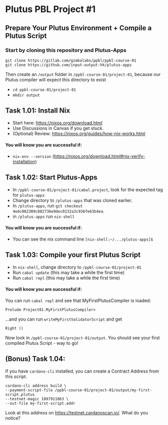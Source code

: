 # Plutus PBL Project #1
## Prepare Your Plutus Environment + Compile a Plutus Script

### Start by cloning this repository and Plutus-Apps
```
git clone https://gitlab.com/gimbalabs/ppbl/ppbl-course-01
git clone https://github.com/input-output-hk/plutus-apps
```
Then create an `/output` folder in `/ppbl-course-01/project-01`, because our Plutus compiler will expect this directory to exist
- `cd ppbl-course-01/project-01`
- `mkdir output`

## Task 1.01: Install Nix
- Start here: https://nixos.org/download.html
- Use Discussions in Canvas if you get stuck.
- (Optional) Review: https://nixos.org/guides/how-nix-works.html

#### You will know you are successful if:
- `nix-env --version` (https://nixos.org/download.html#nix-verify-installation)

## Task 1.02: Start Plutus-Apps
- In `/ppbl-course-01/project-01/cabal.project`, look for the expected tag for `plutus-apps`
- Change directory to `/plutus-apps` that was cloned earlier.
- In `/plutus-apps`, run `git checkout 4edc082309c882736e9dec0132a3c936fe63b4ea`.
- in `/plutus-apps` run `nix-shell`

#### You will know you are successful if:
- You can see the nix command line `[nix-shell:~/.../plutus-apps]$`

## Task 1.03: Compile your first Plutus Script
- In `nix-shell`, change directory to `/ppbl-course-01/project-01`
- Run `cabal update` (this may take a while the first time)
- Run `cabal repl` (this may take a while the first time)

#### You will know you are successful if:
You can run `cabal repl` and see that MyFirstPlutusCompiler is loaded:
```
Prelude Project01.MyFirstPlutusCompiler>
```
...and you can run `writeMyFirstValidatorScript` and get
```
Right ()
```
Now look in `/ppbl-course-01/project-01/output`. You should see your first compiled Plutus Script - way to go!


## (Bonus) Task 1.04:
If you have `cardano-cli` installed, you can create a Contract Address from this script.

```
cardano-cli address build \
--payment-script-file /ppbl-course-01/project-01/output/my-first-script.plutus
--testnet-magic 1097911063 \
--out-file my-first-script.addr
```

Look at this address on https://testnet.cardanoscan.io/. What do you notice?